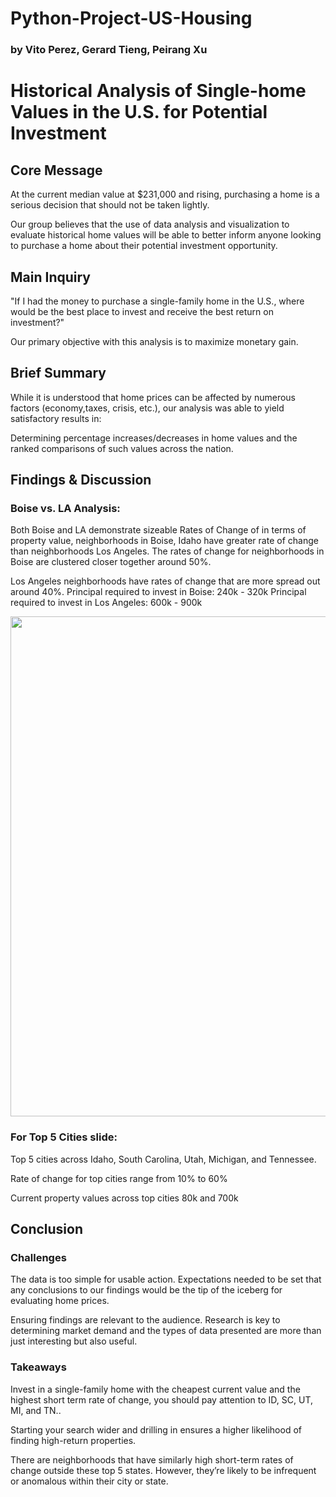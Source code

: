 # Python-Project-US-Housing

### by Vito Perez, Gerard Tieng, Peirang Xu
# Historical Analysis of Single-home Values in the U.S. for Potential Investment

## Core Message
At the current median value at $231,000 and rising, purchasing a home is a serious decision that should not be taken lightly.

Our group believes that the use of data analysis and visualization to evaluate historical home values will be able to better inform anyone looking to purchase a home about their potential investment opportunity.

## Main Inquiry
"If I had the money to purchase a single-family home in the U.S., where would be the best place to invest and receive the best return on investment?"

Our primary objective with this analysis is to maximize monetary gain.

## Brief Summary
While it is understood that home prices can be affected by numerous factors (economy,taxes, crisis, etc.), our analysis was able to yield satisfactory results in:

Determining percentage increases/decreases in home values and the ranked comparisons of such values across the nation.

## Findings & Discussion
### Boise vs. LA Analysis:
Both Boise and LA demonstrate sizeable Rates of Change of in terms of property value, neighborhoods in Boise, Idaho have greater rate of change than neighborhoods Los Angeles. The rates of change for neighborhoods in Boise are clustered closer together around 50%.

Los Angeles neighborhoods have rates of change that are more spread out around 40%. Principal required to invest in Boise: 240k - 320k Principal required to invest in Los Angeles: 600k - 900k

<img src="output plot/Top 5 Neighborhoods in Los Angeles, California.png" width=800>

### For Top 5 Cities slide:
Top 5 cities across Idaho, South Carolina, Utah, Michigan, and Tennessee.

Rate of change for top cities range from 10% to 60%

Current property values across top cities 80k and 700k

## Conclusion
### Challenges
The data is too simple for usable action. Expectations needed to be set that any conclusions to our findings would be the tip of the iceberg for evaluating home prices.

Ensuring findings are relevant to the audience. Research is key to determining market demand and the types of data presented are more than just interesting but also useful.

### Takeaways
Invest in a single-family home with the cheapest current value and the highest short term rate of change, you should pay attention to ID, SC, UT, MI, and TN..

Starting your search wider and drilling in ensures a higher likelihood of finding high-return properties.

There are neighborhoods that have similarly high short-term rates of change outside these top 5 states. However, they’re likely to be infrequent or anomalous within their city or state.

